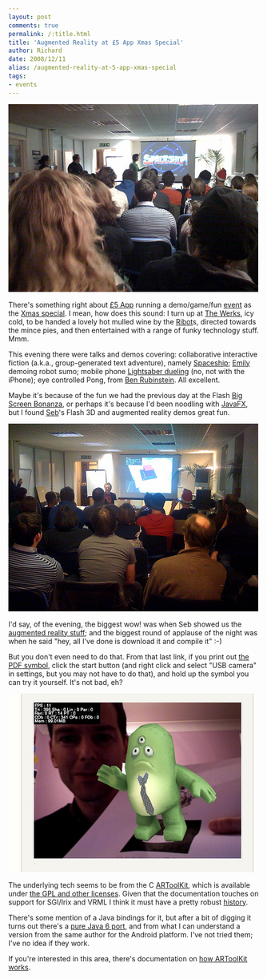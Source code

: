 ```yaml
---
layout: post
comments: true
permalink: /:title.html
title: 'Augmented Reality at £5 App Xmas Special'
author: Richard
date: 2008/12/11
alias: /augmented-reality-at-5-app-xmas-special
tags:
- events
---
```


<img src="/img/posts/flkexport2018/15989274240_ae793c5922_o.jpg" width="500" height="375" alt="4ff9dbad4d016-11219738-0-media_httpfarm4static_Akglg">

There's something right about [£5 App][] running a demo/game/fun
[event][] as the [Xmas special][]. I mean, how does this sound: I turn
up at [The Werks][], icy cold, to be handed a lovely hot mulled wine by
the [Ribot][]s, directed towards the mince pies, and then entertained
with a range of funky technology stuff. Mmm.

This evening there were talks and demos covering: collaborative
interactive fiction (a.k.a., group-generated text adventure), namely
[Spaceship][]; [Emily][] demoing robot sumo; mobile phone [Lightsaber dueling][] (no, not with the iPhone); eye controlled Pong, from [Ben Rubinstein][]. All excellent.

Maybe it's because of the fun we had the previous day at the Flash [Big Screen Bonanza][], or perhaps it's because I'd been noodling with
[JavaFX][], but I found [Seb][]'s Flash 3D and augmented reality demos great fun.

<img src="/img/posts/flkexport2018/16150791456_4f7b370cec_o.jpg" width="500" height="375" alt="4ff9dbaf164ef-11219738-1-media_httpfarm4static_hGxpG">

I'd say, of the evening, the biggest wow! was when Seb showed us the
[augmented reality stuff][]; and the biggest round of applause of the
night was when he said "hey, all I've done is download it and compile
it" :-)

But you don't even need to do that. From that last link, if you print
out [the PDF symbol][], click the start button (and right click and
select "USB camera" in settings, but you may not have to do that), and
hold up the symbol you can try it yourself. It's not bad, eh?

<img src="/img/posts/flkexport2018/15989151768_21e6013635_o.jpg" width="500" height="357" alt="4ff9dbb093baf-11219738-2-media_httpfarm4static_tcive">

The underlying tech seems to be from the C [ARToolKit][], which is
available under [the GPL and other licenses][]. Given that the
documentation touches on support for SGI/Irix and VRML I think it must
have a pretty robust [history][].

There's some mention of a Java bindings for it, but after a bit of
digging it turns out there's a [pure Java 6 port][], and from what I can
understand a version from the same author for the Android platform. I've
not tried them; I've no idea if they work.

If you're interested in this area, there's documentation on [how ARToolKit works][].


  [Media\_httpfarm4static\_akglg]: ./images/11219738-0-media_httpfarm4static_Akglg.jpg.scaled500.jpg
  [£5 App]: http://fivepoundapp.com/
  [event]: http://upcoming.yahoo.com/event/1366104/
  [Xmas special]: http://ianozsvald.com/2008/12/01/5-app-xmas-special-listing-details/
  [The Werks]: http://thewerks.org.uk/
  [Ribot]: http://ribot.co.uk/
  [Spaceship]: http://barrymars.co.uk/spaceship/
  [Emily]: http://robochick.co.uk/
  [Lightsaber dueling]: http://lastminutelabs.wordpress.com/projects/
  [Ben Rubinstein]: http://www.cogapp.com/home/ben-rubinstein.html
  [Big Screen Bonanza]: http://upcoming.yahoo.com/event/1367599/
  [JavaFX]: http://www.javafx.com
  [Seb]: http://www.sebleedelisle.com/
  [Media\_httpfarm4static\_hgxpg]: ./images/11219738-1-media_httpfarm4static_hGxpG.jpg.scaled500.jpg
  [augmented reality stuff]: http://www.boffswana.com/news/?p=392
  [the PDF symbol]: http://www.boffswana.com/news/wp-content/uploads/printme.pdf
  [Media\_httpfarm4static\_tcive]: ./images/11219738-2-media_httpfarm4static_tcive.jpg.scaled500.jpg
  [ARToolKit]: http://www.hitl.washington.edu/artoolkit/
  [the GPL and other licenses]: http://www.hitl.washington.edu/artoolkit/license.html
  [history]: http://www.hitl.washington.edu/artoolkit/documentation/history.htm
  [pure Java 6 port]: http://nyatla.jp/nyartoolkit/wiki/index.php?NyARToolkit%20for%20Java.en
  [how ARToolKit works]: http://www.hitl.washington.edu/artoolkit/documentation/userarwork.htm

